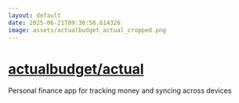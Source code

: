 ```yaml
---
layout: default
date: 2025-06-21T09:30:58.614326
image: assets/actualbudget_actual_cropped.png
---
```


# [actualbudget/actual](https://github.com/actualbudget/actual)

Personal finance app for tracking money and syncing across devices
